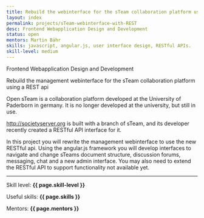 ```yaml
---
title: Rebuild the webinterface for the sTeam collaboration platform using a REST api
layout: index
permalink: projects/sTeam-webinterface-with-REST
desc: Frontend Webapplication Design and Development
status: open
mentors: Martin Bähr
skills: javascript, angular.js, user interface design, RESTful APIs.
skill-level: medium
---
```

Frontend Webapplication Design and Development


Rebuild the management webinterface for the sTeam collaboration platform using a REST api


Open sTeam is a collaboration platform developed at the University of Paderborn in germany.
It is no longer developed at the university, but still in use.

http://societyserver.org is built with a branch of sTeam, and its developer
recently created a RESTful API interface for it.

In this project you will rewrite the management webinterface to use the new RESTful api.
Using the angular.js framework you will develop interfaces to navigate and
change sTeams document structure, discussion forums, messaging, chat and a new
admin interface.
You may also need to extend the RESTful API to support functionality not
available yet.

* * *

Skill level: **{{ page.skill-level }}**

Useful skills: **{{ page.skills }}**

Mentors: **{{ page.mentors }}**

